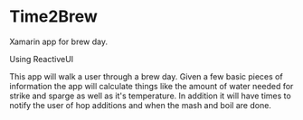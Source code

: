# Time2Brew
Xamarin app for brew day.

Using ReactiveUI

This app will walk a user through a brew day.  Given a few basic pieces
of information the app will calculate things like the amount of water needed
for strike and sparge as well as it's temperature.  In addition it will have
times to notify the user of hop additions and when the mash and boil are done.
